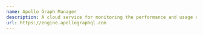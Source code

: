```yaml
---
name: Apollo Graph Manager
description: A cloud service for monitoring the performance and usage of your GraphQL backend.
url: https://engine.apollographql.com
---
```



